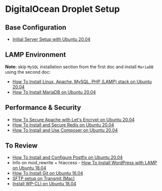 # DigitalOcean Droplet Setup

## Base Configuration

- [Initial Server Setup with Ubuntu 20.04](https://www.digitalocean.com/community/tutorials/initial-server-setup-with-ubuntu-20-04)

## LAMP Environment

**Note:** skip `MySQL` installation section from the first doc and install `MariaDB` using the second doc:

- [How To Install Linux, Apache, MySQL, PHP (LAMP) stack on Ubuntu 20.04](https://www.digitalocean.com/community/tutorials/how-to-install-linux-apache-mysql-php-lamp-stack-on-ubuntu-20-04)
- [How To Install MariaDB on Ubuntu 20.04](https://www.digitalocean.com/community/tutorials/how-to-install-mariadb-on-ubuntu-20-04)

## Performance & Security

- [How To Secure Apache with Let's Encrypt on Ubuntu 20.04](https://www.digitalocean.com/community/tutorials/how-to-secure-apache-with-let-s-encrypt-on-ubuntu-20-04)
- [How To Install and Secure Redis on Ubuntu 20.04](https://www.digitalocean.com/community/tutorials/how-to-install-and-secure-redis-on-ubuntu-20-04)
- [How To Install and Use Composer on Ubuntu 20.04](https://www.digitalocean.com/community/tutorials/how-to-install-and-use-composer-on-ubuntu-20-04)

## To Review

- [How To Install and Configure Postfix on Ubuntu 20.04](https://www.digitalocean.com/community/tutorials/how-to-install-and-configure-postfix-on-ubuntu-20-04)
- Info on mod_rewrite + htaccess - [How To Install WordPress with LAMP on Ubuntu 18.04](https://www.digitalocean.com/community/tutorials/how-to-install-wordpress-with-lamp-on-ubuntu-18-04)
- [How To Install Git on Ubuntu 16.04](https://www.digitalocean.com/community/tutorials/how-to-install-git-on-ubuntu-16-04)
- [SFTP setup on Transmit (Mac)](https://www.digitalocean.com/community/questions/sftp-setup-on-transmit-mac)
- [Install WP-CLI on Ubuntu 18.04](https://www.linode.com/docs/guides/install-wordpress-using-wp-cli-on-ubuntu-18-04/)